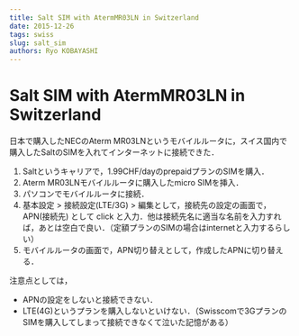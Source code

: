 ```yaml
---
title: Salt SIM with AtermMR03LN in Switzerland
date: 2015-12-26
tags: swiss
slug: salt_sim
authors: Ryo KOBAYASHI
---
```


# Salt SIM with AtermMR03LN in Switzerland

日本で購入したNECのAterm
MR03LNというモバイルルータに，スイス国内で購入したSaltのSIMを入れてインターネットに接続できた．

1.  Saltというキャリアで，1.99CHF/dayのprepaidプランのSIMを購入．
2.  Aterm MR03LNモバイルルータに購入したmicro SIMを挿入．
3.  パソコンでモバイルルータに接続．
4.  基本設定 \> 接続設定(LTE/3G) \> 編集として，接続先の設定の画面で，
    APN(接続先) として click
    と入力．他は接続先名に適当な名前を入力すれば，あとは空白で良い．（定額プランのSIMの場合はinternetと入力するらしい）
5.  モバイルルータの画面で，APN切り替えとして，作成したAPNに切り替える．

注意点としては，

-   APNの設定をしないと接続できない．
-   LTE(4G)というプランを購入しないといけない．（Swisscomで3GプランのSIMを購入してしまって接続できなくて泣いた記憶がある）
